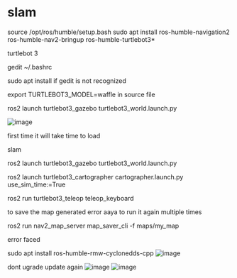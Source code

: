 # slam
source /opt/ros/humble/setup.bash
sudo apt install ros-humble-navigation2 ros-humble-nav2-bringup ros-humble-turtlebot3*

turtlebot 3

gedit ~/.bashrc

sudo apt install if gedit is not recognized

export TURTLEBOT3_MODEL=waffle  in source file 


ros2 launch turtlebot3_gazebo turtlebot3_world.launch.py

![image](https://github.com/user-attachments/assets/952b9e07-0ace-44c6-9cba-8245532c179e)

first time it will take time to load 


slam


ros2 launch turtlebot3_gazebo turtlebot3_world.launch.py


ros2 launch turtlebot3_cartographer cartographer.launch.py use_sim_time:=True


ros2 run turtlebot3_teleop teleop_keyboard



to save the map generated 
error aaya to run it again multiple times 

ros2 run nav2_map_server map_saver_cli -f maps/my_map



error faced 


sudo apt install ros-humble-rmw-cyclonedds-cpp
![image](https://github.com/user-attachments/assets/9f0fc051-b072-4f9c-8f49-201a2aeb8ab0)


dont ugrade update again
![image](https://github.com/user-attachments/assets/e5fdabe0-96da-45a6-a284-ae9c333c6d37)
![image](https://github.com/user-attachments/assets/9b5a14cc-7890-48d9-94d4-db30a7b2696f)
